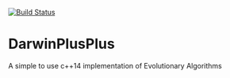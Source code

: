 [![Build Status](https://magnum.travis-ci.com/OpenGA/DarwinPlusPlus.svg?token=morfvWUxyqtA6TfJpxsq)](https://magnum.travis-ci.com/OpenGA/DarwinPlusPlus)

# DarwinPlusPlus
A simple to use c++14 implementation of Evolutionary Algorithms

